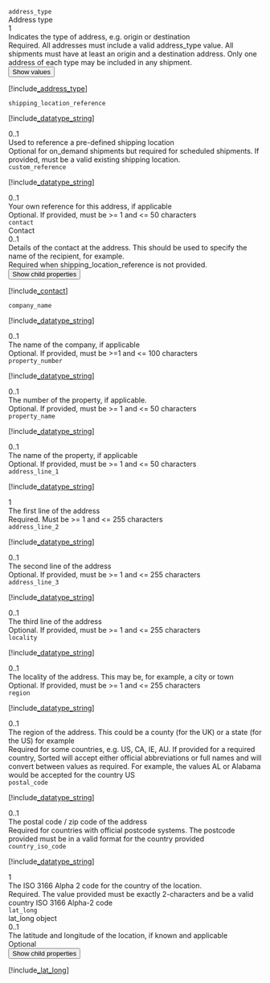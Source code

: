 <div class="property">
    <div class="name"><code>address_type</code></div>
    <div class="type">Address type</div>
    <div class="occurs">1</div>
    <div class="description">Indicates the type of address, e.g. origin or destination	</div>
    <div class="validation">Required. All addresses must include a valid address_type value. All shipments must have at least an origin and a destination address. Only one address of each type may be included in any shipment.</div>     
    <div class="dropdown"> 
        <button onclick="dropFunction(this)">Show values</button>
        <div class="dropdown-content">

[!include[_address_type](_address_type.md)]
</div>
    </div>              
</div>
<div class="property">
    <div class="name"><code>shipping_location_reference</code></div>
    <div class="type">

[!include[_datatype_string](_datatype_string.md)]
</div>
    <div class="occurs">0..1</div>
    <div class="description">Used to reference a pre-defined shipping location	</div>
    <div class="validation">Optional for on_demand shipments but required for scheduled shipments. If provided, must be a valid existing shipping location.</div>
</div>
<div class="property">
    <div class="name"><code>custom_reference</code></div>
    <div class="type">

[!include[_datatype_string](_datatype_string.md)]
</div>
    <div class="occurs">0..1</div>
    <div class="description">Your own reference for this address, if applicable</div>
    <div class="validation">Optional. If provided, must be &gt;= 1 and &lt;= 50 characters</div>
</div>
<div class="property">
    <div class="name"><code>contact</code></div>
    <div class="type">Contact</div>
    <div class="occurs">0..1</div>
    <div class="description">Details of the contact at the address. This should be used to specify the name of the recipient, for example.	</div>
    <div class="validation">Required when shipping_location_reference is not provided.</div>     
    <div class="dropdown"> 
        <button onclick="dropFunction(this)">Show child properties</button>
        <div class="dropdown-content">

[!include[_contact](_contact.md)]
</div>
    </div>              
</div>
<div class="property">
    <div class="name"><code>company_name</code></div>
    <div class="type">

[!include[_datatype_string](_datatype_string.md)]
</div>
    <div class="occurs">0..1</div>
    <div class="description">The name of the company, if applicable	</div>
    <div class="validation">Optional. If provided, must be &gt;=1 and &lt;= 100 characters</div>
</div>
<div class="property">
    <div class="name"><code>property_number</code></div>
    <div class="type">

[!include[_datatype_string](_datatype_string.md)]
</div>
    <div class="occurs">0..1</div>
    <div class="description">The number of the property, if applicable.	</div>
    <div class="validation">Optional. If provided, must be &gt;= 1 and &lt;= 50 characters</div>
</div>
<div class="property">
    <div class="name"><code>property_name</code></div>
    <div class="type">

[!include[_datatype_string](_datatype_string.md)]
</div>
    <div class="occurs">0..1</div>
    <div class="description">The name of the property, if applicable</div>
    <div class="validation">Optional. If provided, must be &gt;= 1 and &lt;= 50 characters</div>
</div>
<div class="property">
    <div class="name"><code>address_line_1</code></div>
    <div class="type">

[!include[_datatype_string](_datatype_string.md)]
</div>
    <div class="occurs">1</div>
    <div class="description">The first line of the address</div>
    <div class="validation">Required. Must be &gt;= 1 and &lt;= 255 characters</div>
</div>
<div class="property">
    <div class="name"><code>address_line_2</code></div>
    <div class="type">

[!include[_datatype_string](_datatype_string.md)]
</div>
    <div class="occurs">0..1</div>
    <div class="description">The second line of the address</div>
    <div class="validation">Optional. If provided, must be &gt;= 1 and &lt;= 255 characters</div>
</div>
<div class="property">
    <div class="name"><code>address_line_3</code></div>
    <div class="type">

[!include[_datatype_string](_datatype_string.md)]
</div>
    <div class="occurs">0..1</div>
    <div class="description">The third line of the address</div>
    <div class="validation">Optional. If provided, must be &gt;= 1 and &lt;= 255 characters</div>
</div>
<div class="property">
    <div class="name"><code>locality</code></div>
    <div class="type">

[!include[_datatype_string](_datatype_string.md)]
</div>
    <div class="occurs">0..1</div>
    <div class="description">The locality of the address. This may be, for example, a city or town</div>
    <div class="validation">Optional. If provided, must be &gt;= 1 and &lt;= 255 characters</div>
</div>
<div class="property">
    <div class="name"><code>region</code></div>
    <div class="type">

[!include[_datatype_string](_datatype_string.md)]
</div>
    <div class="occurs">0..1</div>
    <div class="description">The region of the address. This could be a county (for the UK) or a state (for the US) for example</div>
    <div class="validation">Required for some countries, e.g. US, CA, IE, AU. If provided for a required country, Sorted will accept either official abbreviations or full names and will convert between values as required. For example, the values AL or Alabama would be accepted for the country US</div>
</div>
<div class="property">
    <div class="name"><code>postal_code</code></div>
    <div class="type">

[!include[_datatype_string](_datatype_string.md)]
</div>
    <div class="occurs">0..1</div>
    <div class="description">The postal code / zip code of the address</div>
    <div class="validation">Required for countries with official postcode systems. The postcode provided must be in a valid format for the country provided</div>
</div>
<div class="property">
    <div class="name"><code>country_iso_code</code></div>
    <div class="type">

[!include[_datatype_string](_datatype_string.md)]
</div>
    <div class="occurs">1</div>
    <div class="description">The ISO 3166 Alpha 2 code for the country of the location.	</div>
    <div class="validation">Required. The value provided must be exactly 2-characters and be a valid country ISO 3166 Alpha-2 code</div>
</div>
<div class="property">
    <div class="name"><code>lat_long</code></div>
    <div class="type">lat_long object</div>
    <div class="occurs">0..1</div>
    <div class="description">The latitude and longitude of the location, if known and applicable</div>
    <div class="validation">Optional</div>     
    <div class="dropdown"> 
        <button onclick="dropFunction(this)">Show child properties</button>
        <div class="dropdown-content">

[!include[_lat_long](_lat_long.md)]
</div>
    </div>              
</div>